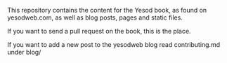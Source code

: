 This repository contains the content for the Yesod book, as found on
yesodweb.com, as well as blog posts, pages and static files.

If you want to send a pull request on the book, this is the place.

If you want to add a new post to the yesodweb blog read contributing.md under blog/
